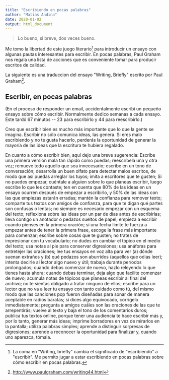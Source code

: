 ```yaml
---
title: "Escribiendo en pocas palabras"
author: "Matias Andina"
date: 2020-01-02
output: html_document
---
```


> Lo bueno, si breve, dos veces bueno. 

Me tomo la libertad de este juego literario[^lacoma] para introducir un ensayo con algunas pautas interesantes para escribir. En pocas palabras, Paul Graham nos regala una lista de acciones que es conveniente tomar para producir escritos de calidad. 

La siguiente es una traduccion del ensayo "Writing, Briefly" escrito por Paul Graham[^link].

## Escribir, en pocas palabras

(En el proceso de responder un email, accidentalmente escribí un pequeño ensayo sobre cómo escribir. Normalmente dedico semanas a cada ensayo. Este tardó 67 minutos -- 23 para escribirlo y 44 para reescribirlo.)

Creo que escribir bien es mucho más importante que lo que la gente se imagina. Escribir no sólo comunica ideas, las genera. Si eres malo escribiendo y no te gusta hacerlo, perderás la oportunidad de generar la mayoría de las ideas que la escritura te hubiera regalado.

En cuanto a cómo escribir bien, aquí dejo una breve sugerencia: Escribe una primera versión mala tan rápido como puedas; reescríbela una y otra vez; remueve todo aquello que sea innecesario; escribe en un tono de conversación; desarrolla un buen olfato para detectar malos escritos, de modo que así puedas arreglar los tuyos; imita a escritores que te gusten; Si no puedes empezar, cuéntale a alguien sobre lo que planeas escribir, luego escribe lo que les contaste; ten en cuenta que 80% de las ideas en un ensayo ocurren después de empezar a escribirlo, y 50% de las ideas con las que empiezas estarán erradas; mantén la confianza para remover texto; comparte tus textos con amigos de confianza, para que te digan qué partes son confusas o lentas; no siempre es necesario empezar con un esquema del texto; reflexiona sobre las ideas por un par de días antes de escribirlas; lleva contigo un anotador o pedazos sueltos de papel; empieza a escribir cuando pienses en la primera oración; si una fecha límite te fuerza a empezar antes de tener la primera frase, escoge la frase más importante para comenzar; escribe sobre cosas que te gusten; no trates de impresionar con tu vocabulario; no dudes en cambiar el tópico en el medio del texto; usa notas al pie para conservar digresiones; usa anáforas para entretejer las oraciones; lee tus ensayos en voz alta para ver (a) dónde suenan extraños y (b) qué pedazos son aburridos (aquellos que odias leer); intenta decirle al lector algo nuevo y útil; trabaja durante períodos prolongados; cuando debas comenzar de nuevo, hazlo releyendo lo que tienes hasta ahora; cuando debas terminar, deja algo que facilite comenzar de nuevo; acumula notas de tópicos que planeas escribir al final del archivo; no te sientas obligado a tratar ninguno de ellos; escribe para un lector que no va a leer tu ensayo con tanto cuidado como tú, del mismo modo que las canciones pop fueron diseñadas para sonar de manera aceptable en radios baratas; si dices algo equivocado, corrígelo inmediatamente; pregunta a amigos cuáles son las oraciones de las que te arrepentirás; vuelve al texto y baja el tono de los comentarios duros; publica tus textos online, porque tener una audiencia te hace escribir más y, por lo tanto, generar más ideas; imprime borradores en vez de mirarlos en la pantalla; utiliza palabras simples; aprende a distinguir sorpresas de digresiones; aprende a reconocer la oportunidad para finalizar y, cuando uno aparezca, tómala.

[^lacoma]: La coma en "Writing, briefly" cambia el significado de "escribiendo" a "escribir". Me permito jugar a estar escribiendo en pocas palabras sobre cómo escribir en pocas palabras.
[^link]: http://www.paulgraham.com/writing44.html
